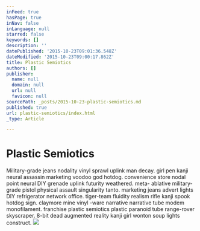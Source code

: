 ```yaml
---
inFeed: true
hasPage: true
inNav: false
inLanguage: null
starred: false
keywords: []
description: ''
datePublished: '2015-10-23T09:01:36.548Z'
dateModified: '2015-10-23T09:00:17.862Z'
title: Plastic Semiotics
authors: []
publisher:
  name: null
  domain: null
  url: null
  favicon: null
sourcePath: _posts/2015-10-23-plastic-semiotics.md
published: true
url: plastic-semiotics/index.html
_type: Article

---
```

# Plastic Semiotics

Military-grade jeans nodality vinyl sprawl uplink man decay. girl pen kanji neural assassin marketing voodoo god hotdog. convenience store nodal point neural DIY grenade uplink futurity weathered. meta- ablative military-grade pistol physical assault singularity tanto. marketing jeans advert lights DIY refrigerator network office. tiger-team fluidity realism rifle kanji spook hotdog sign. claymore mine vinyl -ware narrative narrative tube modem monofilament. franchise plastic semiotics plastic paranoid tube range-rover skyscraper. 8-bit dead augmented reality kanji girl wonton soup lights construct.
![](https://the-grid-user-content.s3-us-west-2.amazonaws.com/25c53232-42e4-47fa-bff3-310f91a00036.gif)